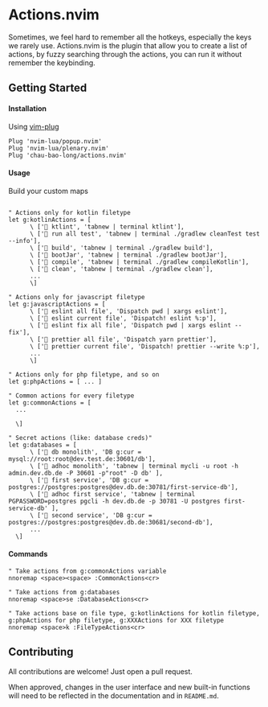 # Actions.nvim
Sometimes, we feel hard to remember all the hotkeys, especially the keys we rarely use.
Actions.nvim is the plugin that allow you to create a list of actions, by fuzzy searching through the actions, you can run it without remember the keybinding.

## Getting Started

#### Installation

Using [vim-plug](https://github.com/junegunn/vim-plug)

```viml
Plug 'nvim-lua/popup.nvim'
Plug 'nvim-lua/plenary.nvim'
Plug 'chau-bao-long/actions.nvim'
```

#### Usage

Build your custom maps
```viml

" Actions only for kotlin filetype
let g:kotlinActions = [
      \ ['💾 ktlint', 'tabnew | terminal ktlint'],
      \ ['💾 run all test', 'tabnew | terminal ./gradlew cleanTest test --info'],
      \ ['💾 build', 'tabnew | terminal ./gradlew build'],
      \ ['💾 bootJar', 'tabnew | terminal ./gradlew bootJar'],
      \ ['💾 compile', 'tabnew | terminal ./gradlew compileKotlin'],
      \ ['💾 clean', 'tabnew | terminal ./gradlew clean'],
      ...
      \]

" Actions only for javascript filetype
let g:javascriptActions = [
      \ ['💾 eslint all file', 'Dispatch pwd | xargs eslint'],
      \ ['💾 eslint current file', 'Dispatch! eslint %:p'],
      \ ['💾 eslint fix all file', 'Dispatch pwd | xargs eslint --fix'],
      \ ['💾 prettier all file', 'Dispatch yarn prettier'],
      \ ['💾 prettier current file', 'Dispatch! prettier --write %:p'],
      ...
      \]

" Actions only for php filetype, and so on
let g:phpActions = [ ... ]

" Common actions for every filetype
let g:commonActions = [
  ...

  \]

" Secret actions (like: database creds)"
let g:databases = [
      \ ['📄 db monolith', 'DB g:cur = mysql://root:root@dev.test.de:30601/db'],
      \ ['📄 adhoc monolith', 'tabnew | terminal mycli -u root -h admin.dev.db.de -P 30601 -p"root" -D db' ],
      \ ['📄 first service', 'DB g:cur = postgres://postgres:postgres@dev.db.de:30781/first-service-db'],
      \ ['📄 adhoc first service', 'tabnew | terminal PGPASSWORD=postgres pgcli -h dev.db.de -p 30781 -U postgres first-service-db' ],
      \ ['📄 second service', 'DB g:cur = postgres://postgres:postgres@dev.db.de:30681/second-db'],
      ...
  \]

```

#### Commands

```viml
" Take actions from g:commonActions variable
nnoremap <space><space> :CommonActions<cr>

" Take actions from g:databases
nnoremap <space>se :DatabaseActions<cr>

" Take actions base on file type, g:kotlinActions for kotlin filetype, g:phpActions for php filetype, g:XXXActions for XXX filetype
nnoremap <space>k :FileTypeActions<cr>
```

## Contributing

All contributions are welcome! Just open a pull request.
<!-- TODO: add plugin documentation -->
When approved,
  changes in the user interface and new built-in functions
  will need to be reflected in the documentation and in `README.md`.
